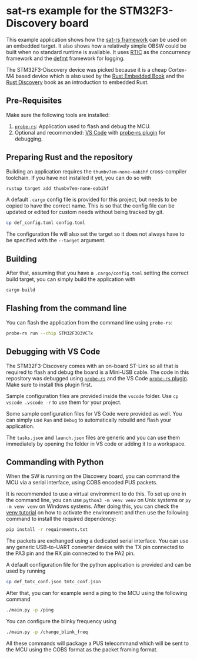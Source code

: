 sat-rs example for the STM32F3-Discovery board
=======

This example application shows how the [sat-rs framework](https://egit.irs.uni-stuttgart.de/rust/satrs-launchpad)
can be used on an embedded target.
It also shows how a relatively simple OBSW could be built when no standard runtime is available.
It uses [RTIC](https://rtic.rs/1/book/en/) as the concurrency framework and the
[defmt](https://defmt.ferrous-systems.com/) framework for logging.

The STM32F3-Discovery device was picked because it is a cheap Cortex-M4 based device which is also
used by the [Rust Embedded Book](https://docs.rust-embedded.org/book/intro/hardware.html) and the
[Rust Discovery](https://docs.rust-embedded.org/discovery/f3discovery/) book as an introduction
to embedded Rust.

## Pre-Requisites

Make sure the following tools are installed:

1. [`probe-rs`](https://probe.rs/): Application used to flash and debug the MCU.
2. Optional and recommended: [VS Code](https://code.visualstudio.com/) with
   [probe-rs plugin](https://marketplace.visualstudio.com/items?itemName=probe-rs.probe-rs-debugger)
   for debugging.

## Preparing Rust and the repository

Building an application requires the `thumbv7em-none-eabihf` cross-compiler toolchain.
If you have not installed it yet, you can do so with

```sh
rustup target add thumbv7em-none-eabihf
```

A default `.cargo` config file is provided for this project, but needs to be copied to have
the correct name. This is so that the config file can be updated or edited for custom needs
without being tracked by git.

```sh
cp def_config.toml config.toml
```

The configuration file will also set the target so it does not always have to be specified with
the `--target` argument.

## Building

After that, assuming that you have a `.cargo/config.toml` setting the correct build target,
you can simply build the application with

```sh
cargo build
```

## Flashing from the command line

You can flash the application from the command line using `probe-rs`:

```sh
probe-rs run --chip STM32F303VCTx
```

## Debugging with VS Code

The STM32F3-Discovery comes with an on-board ST-Link so all that is required to flash and debug
the board is a Mini-USB cable. The code in this repository was debugged using [`probe-rs`](https://probe.rs/docs/tools/debuggerA)
and the VS Code [`probe-rs` plugin](https://marketplace.visualstudio.com/items?itemName=probe-rs.probe-rs-debugger).
Make sure to install this plugin first.

Sample configuration files are provided inside the `vscode` folder.
Use `cp vscode .vscode -r` to use them for your project.

Some sample configuration files for VS Code were provided as well. You can simply use `Run` and `Debug`
to automatically rebuild and flash your application.

The `tasks.json` and `launch.json` files are generic and you can use them immediately by opening
the folder in VS code or adding it to a workspace.

## Commanding with Python

When the SW is running on the Discovery board, you can command the MCU via a serial interface,
using COBS encoded PUS packets.

It is recommended to use a virtual environment to do this. To set up one in the command line,
you can use `python3 -m venv venv` on Unix systems or `py -m venv venv` on Windows systems.
After doing this, you can check the [venv tutorial](https://docs.python.org/3/tutorial/venv.html)
on how to activate the environment and then use the following command to install the required
dependency:

```sh
pip install -r requirements.txt
```

The packets are exchanged using a dedicated serial interface. You can use any generic USB-to-UART
converter device with the TX pin connected to the PA3 pin and the RX pin connected to the PA2 pin.

A default configuration file for the python application is provided and can be used by running

```sh
cp def_tmtc_conf.json tmtc_conf.json
```

After that, you can for example send a ping to the MCU using the following command

```sh
./main.py -p /ping
```

You can configure the blinky frequency using

```sh
./main.py -p /change_blink_freq
```

All these commands will package a PUS telecommand which will be sent to the MCU using the COBS
format as the packet framing format.
